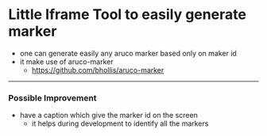# Little Iframe Tool to easily generate marker
- one can generate easily any aruco marker based only on maker id
- it make use of aruco-marker
  - https://github.com/bhollis/aruco-marker



---

### Possible Improvement
- have a caption which give the marker id on the screen
  - it helps during development to identify all the markers
